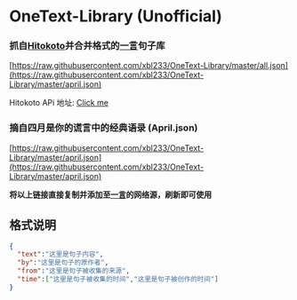 # OneText-Library (Unofficial)
### 抓自[Hitokoto](https://hitokoto.cn/)并合并格式的[一言](https://coolapk.com/apk/com.lz233.onetext)句子库 

[https://raw.githubusercontent.com/xbl233/OneText-Library/master/all.json](https://raw.githubusercontent.com/xbl233/OneText-Library/master/april.json)

Hitokoto APi 地址: [Click me](https://v1.hitokoto.cn/)

### 摘自四月是你的谎言中的经典语录 (April.json)

[https://raw.githubusercontent.com/xbl233/OneText-Library/master/april.json](https://raw.githubusercontent.com/xbl233/OneText-Library/master/april.json)

**将以上链接直接复制并添加至[一言](https://coolapk.com/apk/com.lz233.onetext)的网络源，刷新即可使用**

## 格式说明
```json
{
  "text":"这里是句子内容",
  "by":"这里是句子的原作者",
  "from":"这里是句子被收集的来源",
  "time":["这里是句子被收集的时间","这里是句子被创作的时间"]
}
```
